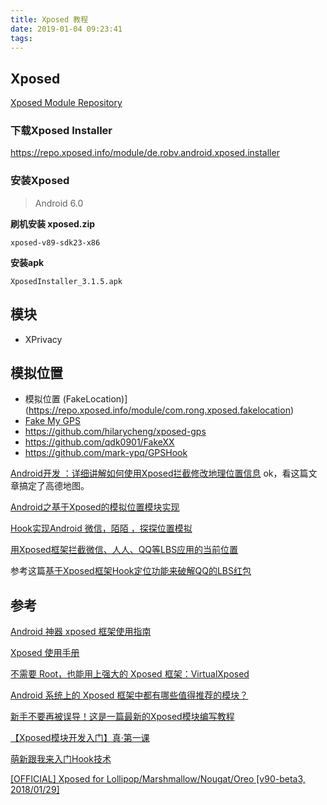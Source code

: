 ```yaml
---
title: Xposed 教程
date: 2019-01-04 09:23:41
tags:
---
```


## Xposed

[Xposed Module Repository](https://repo.xposed.info/)

### **下载Xposed Installer**

https://repo.xposed.info/module/de.robv.android.xposed.installer

### 安装Xposed

> Android 6.0

**刷机安装 xposed.zip**

 `xposed-v89-sdk23-x86`

**安装apk**

`XposedInstaller_3.1.5.apk`



## 模块

- XPrivacy

## 模拟位置

- 模拟位置 (FakeLocation)](https://repo.xposed.info/module/com.rong.xposed.fakelocation)
- [Fake My GPS](https://repo.xposed.info/module/com.fakemygps.android)
- https://github.com/hilarycheng/xposed-gps
- https://github.com/qdk0901/FakeXX
- https://github.com/mark-ypq/GPSHook

[Android开发 ：详细讲解如何使用Xposed拦截修改地理位置信息](https://blog.csdn.net/qq_34149335/article/details/81329007) ok，看这篇文章搞定了高德地图。

[Android之基于Xposed的模拟位置模块实现](https://www.jianshu.com/p/796e94d8af31)

[Hook实现Android 微信，陌陌 ，探探位置模拟](https://blog.csdn.net/u012889434/article/details/61921933)

[用Xposed框架拦截微信、人人、QQ等LBS应用的当前位置](https://blog.csdn.net/u011000290/article/details/46925713)

参考这篇[基于Xposed框架Hook定位功能来破解QQ的LBS红包](http://littlerich.top/2017/01/17/%E5%9F%BA%E4%BA%8EXposed%E6%A1%86%E6%9E%B6Hook%E5%AE%9A%E4%BD%8D%E5%8A%9F%E8%83%BD%E6%9D%A5%E7%A0%B4%E8%A7%A3QQ%E7%9A%84LBS%E7%BA%A2%E5%8C%85/)

## 参考

[Android 神器 xposed 框架使用指南](https://blog.csdn.net/fuchaosz/article/details/53143216)

[Xposed 使用手册](https://www.jianshu.com/p/655a07b687ec)

[不需要 Root，也能用上强大的 Xposed 框架：VirtualXposed](https://sspai.com/post/44447)

[Android 系统上的 Xposed 框架中都有哪些值得推荐的模块？](https://www.zhihu.com/question/22063862)

[新手不要再被误导！这是一篇最新的Xposed模块编写教程](https://www.freebuf.com/articles/terminal/189021.html)

[【Xposed模块开发入门】真·第一课](https://www.52pojie.cn/thread-688466-1-1.html)

[萌新跟我来入门Hook技术](https://www.52pojie.cn/thread-682743-1-1.html)

[[OFFICIAL] Xposed for Lollipop/Marshmallow/Nougat/Oreo [v90-beta3, 2018/01/29]](https://forum.xda-developers.com/showthread.php?t=3034811)
